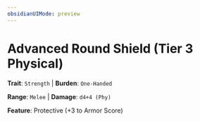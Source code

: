 ```yaml
---
obsidianUIMode: preview
---
```

# Advanced Round Shield (Tier 3 Physical)

**Trait**: `Strength` | **Burden**: `One-Handed`

**Range**: `Melee` | **Damage**: `d4+4 (Phy)`

**Feature**: Protective (+3 to Armor Score)

